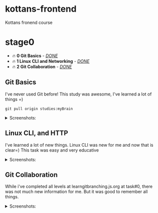 # kottans-frontend
Kottans fronend course

# stage0
 - 🔥 **0 Git Basics** - [*DONE*](#git_basics)
 - 🔥 **1 Linux CLI and Networking** - [*DONE*](#task_linux_cli)
 - 🔥 **2 Git Collaboration** - [*DONE*](#task_git_collaboration)

## <a name="git_basics">Git Basics</a>
I've never used Git before! This study was awesome, I've learned a lot of things =)
```
git pull origin studies:myBrain
```
<details>
 <summary>Screenshots:</summary>

 ### Version Control with Git
 ![udacity](./0%20Git%20Basics/0.png)

 ### levels at [learngitbranching](https://learngitbranching.js.org/)
 ![learngitbranching](./0%20Git%20Basics/1.png)
 ![learngitbranching](./0%20Git%20Basics/2.png)

</details>

## <a name="task_linux_cli">Linux CLI, and HTTP</a>
I've learned a lot of new things. Linux CLI was new for me and now that is clear=) This task was easy and very educative

<details>
 <summary>Screenshots:</summary>

 | ![task_linux_cli__scr--0](./task_linux_cli/0.png) | ![task_linux_cli__scr--1](./task_linux_cli/1.png) |
 | --- | --- |
 | ![task_linux_cli__scr--2](./task_linux_cli/2.png) | ![task_linux_cli__scr--3](./task_linux_cli/3.png) |

</details>

## <a name="task_git_collaboration">Git Collaboration</a>
While i've completed all levels at learngitbranching.js.org at task#0, there was not much new information for me. But it was good to remember all things.
<details>
 <summary>Screenshots:</summary>

 | ![task_linux_cli__scr--0](./task_git_collaboration/0.png) | ![task_linux_cli__scr--1](./task_git_collaboration/1.png) |
 | --- | --- |

</details>

